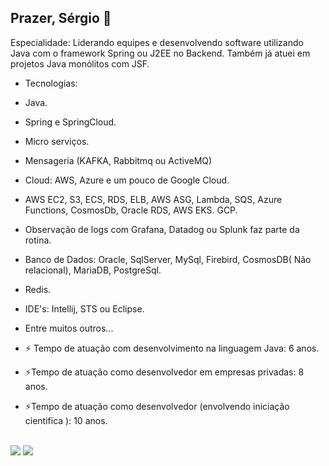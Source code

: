 ## Prazer, Sérgio 👋

Especialidade: Liderando equipes e desenvolvendo software utilizando Java com o framework Spring ou J2EE no Backend. Também já atuei em projetos Java monólitos com JSF.

- Tecnologias:
  
- Java.
- Spring e SpringCloud.
- Micro serviços.
- Mensageria (KAFKA, Rabbitmq ou ActiveMQ)
- Cloud: AWS, Azure e um pouco de Google Cloud. 
- AWS EC2, S3, ECS, RDS, ELB, AWS ASG, Lambda, SQS, Azure Functions, CosmosDb, Oracle RDS, AWS EKS. GCP. 
- Observação de logs com Grafana, Datadog ou Splunk faz parte da rotina.
- Banco de Dados: Oracle, SqlServer, MySql, Firebird, CosmosDB( Não relacional), MariaDB, PostgreSql.
- Redis.
- IDE's: Intellij, STS ou Eclipse.
- Entre muitos outros...


- ⚡ Tempo de atuação com desenvolvimento na linguagem Java: 6 anos.
- ⚡Tempo de atuação como desenvolvedor em empresas privadas: 8 anos.
- ⚡Tempo de atuação como desenvolvedor (envolvendo iniciação cientifica ): 10 anos.


 <br>
<div>
  <a href = "mailto:sergiothiagovrb@gmail.com"><img src="https://img.shields.io/badge/-Gmail-%23333?style=for-the-badge&logo=gmail&logoColor=white" target="_blank"></a>
  <a href="https://www.linkedin.com/in/sergio-thiago-mendonca/" target="_blank"><img src="https://img.shields.io/badge/-LinkedIn-%230077B5?style=for-the-badge&logo=linkedin&logoColor=white" target="_blank"></a> 
</div>


